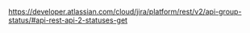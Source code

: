 

https://developer.atlassian.com/cloud/jira/platform/rest/v2/api-group-status/#api-rest-api-2-statuses-get
